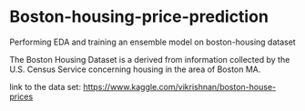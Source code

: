# Boston-housing-price-prediction

Performing EDA and training an ensemble model on boston-housing dataset

The Boston Housing Dataset is a derived from information collected by the U.S. Census Service concerning housing in the area of Boston MA.

link to the data set: https://www.kaggle.com/vikrishnan/boston-house-prices


